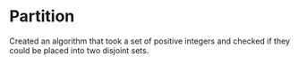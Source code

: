 # Partition
Created an algorithm that took a set of positive integers and checked if they could be placed into two disjoint sets.
